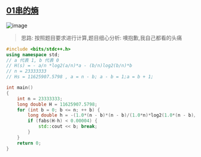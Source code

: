 
## [01串的熵](https://www.lanqiao.cn/paper/3818/problem/3498/)


![image](https://github.com/nwt-q/ACM-/assets/143036993/a335c3a0-fb45-4046-ab11-395eb4d032ac)


> 思路: 按照题目要求进行计算,题目细心分析: 噢抱歉,我自己都看的头痛

```cpp
#include <bits/stdc++.h>
using namespace std;
// a 代表 1, b 代表 0
// H(s) = - a/n *log2(a/n)*a - (b/n)log2(b/n)*b
// n = 23333333
// Hs = 11625907.5798 , a = n - b; a - b = 1;a = b + 1;

int main()
{
    int n = 23333333;
    long double H = 11625907.5798;
    for (int b = 0; b <= n; ++ b) {
        long double h = -(1.0*(n - b)*(n - b)/(1.0*n)*log2(1.0*(n - b)/(1.0*n))) - ((1.0*b*b) / (1.0*n) * log2((1.0*b) / (1.0*n)));
        if (fabs(H-h) < 0.00004) {
            std::cout << b; break;
        }
    }
    return 0;
}
```

